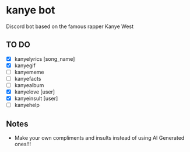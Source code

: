 # kanye bot
 Discord bot based on the famous rapper Kanye West

## TO DO

- [x] kanyelyrics [song_name]
- [x] kanyegif 
- [ ] kanyememe
- [ ] kanyefacts
- [ ] kanyealbum
- [x] kanyelove [user]
- [x] kanyeinsult [user]
- [ ] kanyehelp

## Notes

- Make your own compliments and insults instead of using AI Generated ones!!!